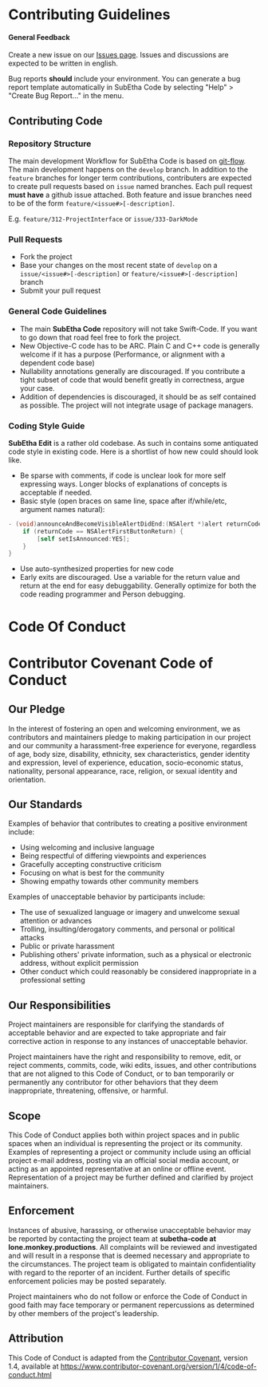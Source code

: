 
# Contributing Guidelines

#### General Feedback

Create a new issue on our [Issues page](https://github.com/LoneMonkeyProductions/SubEthaCode/issues). Issues and discussions are expected to be written in english.

Bug reports __should__ include your environment. You can generate a bug report template automatically in SubEtha Code by selecting "Help" > "Create Bug Report…" in the menu.

## Contributing Code

### Repository Structure

The main development Workflow for SubEtha Code is based on [git-flow](https://nvie.com/posts/a-successful-git-branching-model/). The main development happens on the `develop` branch. In addition to the `feature` branches for longer term contributions, contributers are expected to create pull requests based on `issue` named branches. Each pull request **must have** a github issue attached. Both feature and issue branches need to be of the form `feature/<issue#>[-description]`.

E.g. `feature/312-ProjectInterface` or `issue/333-DarkMode` 


### Pull Requests

* Fork the project
* Base your changes on the most recent state of `develop` on a `issue/<issue#>[-description]` or `feature/<issue#>[-description]` branch
* Submit your pull request

### General Code Guidelines

* The main **SubEtha Code** repository will not take Swift-Code. If you want to go down that road feel free to fork the project.
* New Objective-C code has to be ARC. Plain C and C++ code is generally welcome if it has a purpose (Performance, or alignment with a dependent code base)
* Nullability annotations generally are discouraged. If you contribute a tight subset of code that would benefit greatly in correctness, argue your case.
* Addition of dependencies is discouraged, it should be as self contained as possible. The project will not integrate usage of package managers.


### Coding Style Guide

**SubEtha Edit** is a rather old codebase. As such in contains some antiquated code style in existing code. Here is a shortlist of how new could should look like.

* Be sparse with comments, if code is unclear look for more self expressing ways. Longer blocks of explanations of concepts is acceptable if needed.
* Basic style (open braces on same line, space after if/while/etc, argument names natural):
 
```objectivec
- (void)announceAndBecomeVisibleAlertDidEnd:(NSAlert *)alert returnCode:(int)returnCode contextInfo:(void *)contextInfo {
	if (returnCode == NSAlertFirstButtonReturn) {
		[self setIsAnnounced:YES];
	}
}
```

* Use auto-synthesized properties for new code
* Early exits are discouraged. Use a variable for the return value and return at the end for easy debuggability. Generally optimize for both the code reading programmer and Person debugging.


# Code Of Conduct

# Contributor Covenant Code of Conduct

## Our Pledge

In the interest of fostering an open and welcoming environment, we as
contributors and maintainers pledge to making participation in our project and
our community a harassment-free experience for everyone, regardless of age, body
size, disability, ethnicity, sex characteristics, gender identity and expression,
level of experience, education, socio-economic status, nationality, personal
appearance, race, religion, or sexual identity and orientation.

## Our Standards

Examples of behavior that contributes to creating a positive environment
include:

* Using welcoming and inclusive language
* Being respectful of differing viewpoints and experiences
* Gracefully accepting constructive criticism
* Focusing on what is best for the community
* Showing empathy towards other community members

Examples of unacceptable behavior by participants include:

* The use of sexualized language or imagery and unwelcome sexual attention or
  advances
* Trolling, insulting/derogatory comments, and personal or political attacks
* Public or private harassment
* Publishing others' private information, such as a physical or electronic
  address, without explicit permission
* Other conduct which could reasonably be considered inappropriate in a
  professional setting

## Our Responsibilities

Project maintainers are responsible for clarifying the standards of acceptable
behavior and are expected to take appropriate and fair corrective action in
response to any instances of unacceptable behavior.

Project maintainers have the right and responsibility to remove, edit, or
reject comments, commits, code, wiki edits, issues, and other contributions
that are not aligned to this Code of Conduct, or to ban temporarily or
permanently any contributor for other behaviors that they deem inappropriate,
threatening, offensive, or harmful.

## Scope

This Code of Conduct applies both within project spaces and in public spaces
when an individual is representing the project or its community. Examples of
representing a project or community include using an official project e-mail
address, posting via an official social media account, or acting as an appointed
representative at an online or offline event. Representation of a project may be
further defined and clarified by project maintainers.

## Enforcement

Instances of abusive, harassing, or otherwise unacceptable behavior may be
reported by contacting the project team at **subetha-code at lone.monkey.productions**. All complaints will be reviewed and investigated and will result in a response that
is deemed necessary and appropriate to the circumstances. The project team is
obligated to maintain confidentiality with regard to the reporter of an incident.
Further details of specific enforcement policies may be posted separately.

Project maintainers who do not follow or enforce the Code of Conduct in good
faith may face temporary or permanent repercussions as determined by other
members of the project's leadership.

## Attribution

This Code of Conduct is adapted from the [Contributor Covenant][homepage], version 1.4,
available at https://www.contributor-covenant.org/version/1/4/code-of-conduct.html

[homepage]: https://www.contributor-covenant.org
